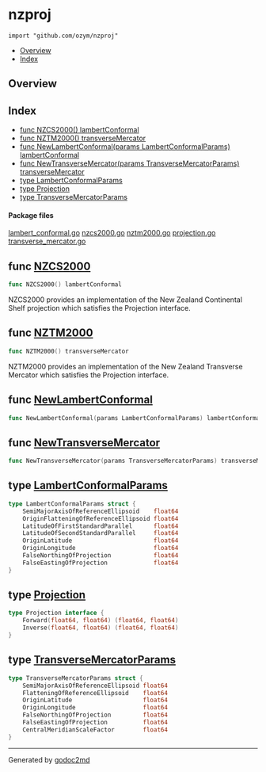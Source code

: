 

# nzproj
`import "github.com/ozym/nzproj"`

* [Overview](#pkg-overview)
* [Index](#pkg-index)

## <a name="pkg-overview">Overview</a>



## <a name="pkg-index">Index</a>
* [func NZCS2000() lambertConformal](#NZCS2000)
* [func NZTM2000() transverseMercator](#NZTM2000)
* [func NewLambertConformal(params LambertConformalParams) lambertConformal](#NewLambertConformal)
* [func NewTransverseMercator(params TransverseMercatorParams) transverseMercator](#NewTransverseMercator)
* [type LambertConformalParams](#LambertConformalParams)
* [type Projection](#Projection)
* [type TransverseMercatorParams](#TransverseMercatorParams)


#### <a name="pkg-files">Package files</a>
[lambert_conformal.go](/src/target/lambert_conformal.go) [nzcs2000.go](/src/target/nzcs2000.go) [nztm2000.go](/src/target/nztm2000.go) [projection.go](/src/target/projection.go) [transverse_mercator.go](/src/target/transverse_mercator.go) 





## <a name="NZCS2000">func</a> [NZCS2000](/src/target/nzcs2000.go?s=615:647#L19)
``` go
func NZCS2000() lambertConformal
```
NZCS2000 provides an implementation of the New Zealand Continental Shelf projection which satisfies the Projection interface.



## <a name="NZTM2000">func</a> [NZTM2000](/src/target/nztm2000.go?s=541:575#L16)
``` go
func NZTM2000() transverseMercator
```
NZTM2000 provides an implementation of the  New Zealand Transverse Mercator which satisfies the Projection interface.



## <a name="NewLambertConformal">func</a> [NewLambertConformal](/src/target/lambert_conformal.go?s=1227:1299#L42)
``` go
func NewLambertConformal(params LambertConformalParams) lambertConformal
```


## <a name="NewTransverseMercator">func</a> [NewTransverseMercator](/src/target/transverse_mercator.go?s=1189:1267#L46)
``` go
func NewTransverseMercator(params TransverseMercatorParams) transverseMercator
```



## <a name="LambertConformalParams">type</a> [LambertConformalParams](/src/target/lambert_conformal.go?s=311:717#L13)
``` go
type LambertConformalParams struct {
    SemiMajorAxisOfReferenceEllipsoid    float64
    OriginFlatteningOfReferenceEllipsoid float64
    LatitudeOfFirstStandardParallel      float64
    LatitudeOfSecondStandardParallel     float64
    OriginLatitude                       float64
    OriginLongitude                      float64
    FalseNorthingOfProjection            float64
    FalseEastingOfProjection             float64
}

```









## <a name="Projection">type</a> [Projection](/src/target/projection.go?s=16:137#L3)
``` go
type Projection interface {
    Forward(float64, float64) (float64, float64)
    Inverse(float64, float64) (float64, float64)
}
```









## <a name="TransverseMercatorParams">type</a> [TransverseMercatorParams](/src/target/transverse_mercator.go?s=243:584#L12)
``` go
type TransverseMercatorParams struct {
    SemiMajorAxisOfReferenceEllipsoid float64
    FlatteningOfReferenceEllipsoid    float64
    OriginLatitude                    float64
    OriginLongitude                   float64
    FalseNorthingOfProjection         float64
    FalseEastingOfProjection          float64
    CentralMeridianScaleFactor        float64
}

```













- - -
Generated by [godoc2md](http://godoc.org/github.com/davecheney/godoc2md)
